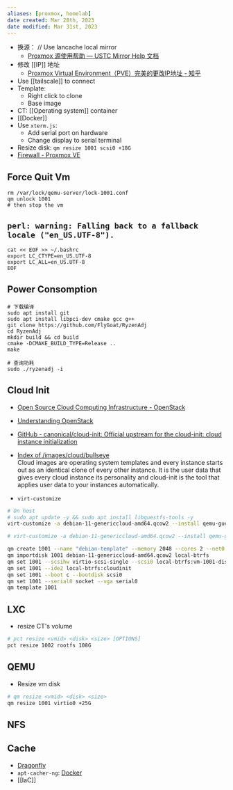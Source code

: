 ```yaml
---
aliases: [proxmox, homelab]
date created: Mar 28th, 2023
date modified: Mar 31st, 2023
---
```

- 换源： // Use lancache local mirror
	- [Proxmox 源使用帮助 — USTC Mirror Help 文档](https://mirrors.ustc.edu.cn/help/proxmox.html)
- 修改 [[IP]] 地址
	- [Proxmox Virtual Environment（PVE）完美的更改IP地址 - 知乎](https://zhuanlan.zhihu.com/p/354038479)
 - Use [[tailscale]] to connect
 - Template:
	 - Right click to clone
	 - Base image
  - CT: [[Operating system]] container
  - [[Docker]]
  - Use `xterm.js`:
	  - Add serial port on hardware
	  - Change display to serial terminal
   - Resize disk: `qm resize 1001 scsi0 +18G`
   - [Firewall - Proxmox VE](https://pve.proxmox.com/wiki/Firewall)

## Force Quit Vm
```
rm /var/lock/qemu-server/lock-1001.conf
qm unlock 1001
# then stop the vm
```

## `perl: warning: Falling back to a fallback locale ("en_US.UTF-8").`
```
cat << EOF >> ~/.bashrc
export LC_CTYPE=en_US.UTF-8
export LC_ALL=en_US.UTF-8
EOF
```

## Power Consomption
```
# 下载编译
sudo apt install git
sudo apt install libpci-dev cmake gcc g++
git clone https://github.com/FlyGoat/RyzenAdj
cd RyzenAdj
mkdir build && cd build
cmake -DCMAKE_BUILD_TYPE=Release ..
make

# 查询功耗
sudo ./ryzenadj -i
```

## Cloud Init
- [Open Source Cloud Computing Infrastructure - OpenStack](https://www.openstack.org/)
- [Understanding OpenStack](https://www.redhat.com/en/topics/openstack)
- [GitHub - canonical/cloud-init: Official upstream for the cloud-init: cloud instance initialization](https://github.com/canonical/cloud-init)
- [Index of /images/cloud/bullseye](https://cloud.debian.org/images/cloud/bullseye/latest)  
Cloud images are operating system templates and every instance starts out as an identical clone of every other instance. It is the user data that gives every cloud instance its personality and cloud-init is the tool that applies user data to your instances automatically.

- `virt-customize`

```sh
# On host
# sudo apt update -y && sudo apt install libguestfs-tools -y
virt-customize -a debian-11-genericcloud-amd64.qcow2 --install qemu-guest-agent

# virt-customize -a debian-11-genericcloud-amd64.qcow2 --install qemu-guest-agent --append-line '/etc/apt/apt.conf.d/proxy:Acquire::http::Proxy "http://192.168.2.22:3142";'
```

```sh
qm create 1001 --name "debian-template" --memory 2048 --cores 2 --net0 virtio,bridge=vmbr0
qm importdisk 1001 debian-11-genericcloud-amd64.qcow2 local-btrfs
qm set 1001 --scsihw virtio-scsi-single --scsi0 local-btrfs:vm-1001-disk-0
qm set 1001 --ide2 local-btrfs:cloudinit
qm set 1001 --boot c --bootdisk scsi0
qm set 1001 --serial0 socket --vga serial0
qm template 1001
```

## LXC
- resize CT's volume

```sh
# pct resize <vmid> <disk> <size> [OPTIONS]
pct resize 1002 rootfs 108G
```

## QEMU
- Resize vm disk

```sh
# qm resize <vmid> <disk> <size>
qm resize 1001 virtio0 +25G
```

## NFS

## Cache
- [Dragonfly](https://d7y.io/)
- `apt-cacher-ng`: [Docker](https://hub.docker.com/r/sameersbn/apt-cacher-ng)
- [[IaC]]
